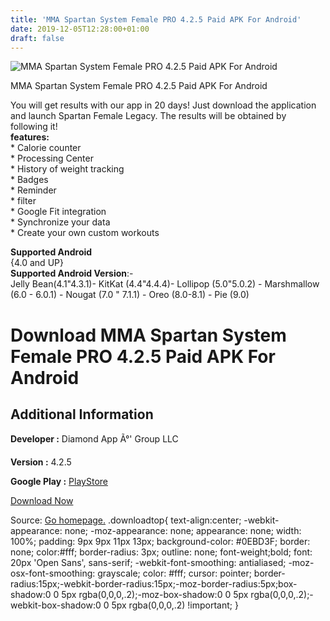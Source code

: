 ```yaml
---
title: 'MMA Spartan System Female PRO 4.2.5 Paid APK For Android'
date: 2019-12-05T12:28:00+01:00
draft: false
---
```


![MMA Spartan System Female PRO 4.2.5 Paid APK For Android](https://i1.wp.com/apkhome.net/wp-content/uploads/2019/12/MMA-Spartan-System-Female-PRO-4.2.5-Paid.png "MMA Spartan System Female PRO 4.2.5 Paid APK For Android")

  

MMA Spartan System Female PRO 4.2.5 Paid APK For Android

You will get results with our app in 20 days! Just download the application and launch Spartan Female Legacy. The results will be obtained by following it!  
**features:**  
\* Calorie counter  
\* Processing Center  
\* History of weight tracking  
\* Badges  
\* Reminder  
\* filter  
\* Google Fit integration  
\* Synchronize your data  
\* Create your own custom workouts

**Supported Android**  
{4.0 and UP}  
**Supported Android Version**:-  
Jelly Bean(4.1"4.3.1)- KitKat (4.4"4.4.4)- Lollipop (5.0"5.0.2) - Marshmallow (6.0 - 6.0.1) - Nougat (7.0 " 7.1.1) - Oreo (8.0-8.1) - Pie (9.0)

Download MMA Spartan System Female PRO 4.2.5 Paid APK For Android
=================================================================

Additional Information
----------------------

**Developer :** Diamond App Ã°' Group LLC

**Version :** 4.2.5

**Google Play :** [PlayStore](https://play.google.com/store/apps/details?id=com.mma.women.pro&hl=en)

  

[Download Now](https://store4app.co/post/mma-spartan-system-female-pro-4-2-5-paid-apk-for-android_1575544247)

  
Source: [Go homepage.](https://store4app.co/post/mma-spartan-system-female-pro-4-2-5-paid-apk-for-android_1575544247) .downloadtop{ text-align:center; -webkit-appearance: none; -moz-appearance: none; appearance: none; width: 100%; padding: 9px 9px 11px 13px; background-color: #0EBD3F; border: none; color:#fff; border-radius: 3px; outline: none; font-weight;bold; font: 20px 'Open Sans', sans-serif; -webkit-font-smoothing: antialiased; -moz-osx-font-smoothing: grayscale; color: #fff; cursor: pointer; border-radius:15px;-webkit-border-radius:15px;-moz-border-radius:5px;box-shadow:0 0 5px rgba(0,0,0,.2);-moz-box-shadow:0 0 5px rgba(0,0,0,.2);-webkit-box-shadow:0 0 5px rgba(0,0,0,.2) !important; }
